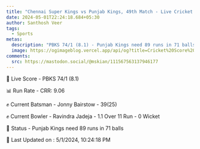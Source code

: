 ```yaml
---
title: "Chennai Super Kings vs Punjab Kings, 49th Match - Live Cricket Score"
date: 2024-05-01T22:24:18.684+05:30
author: Santhosh Veer
tags:
  - Sports
metas:
  description: "PBKS 74/1 (8.1) - Punjab Kings need 89 runs in 71 balls"
  image: https://ogimageblog.vercel.app/api/og?title=Cricket%20Score%20%F0%9F%8F%8F
comments:
  src: https://mastodon.social/@mskian/111567563137946177
---
```


🔴 Live Score - PBKS 74/1 (8.1)  

📊 Run Rate - CRR: 9.06  

✊ Current Batsman - Jonny Bairstow - 39(25)  

✊ Current Bowler - Ravindra Jadeja - 1.1 Over 11 Run - 0 Wicket  

📑 Status - Punjab Kings need 89 runs in 71 balls

<!--more-->

📝 Last Updated on : 5/1/2024, 10:24:18 PM
